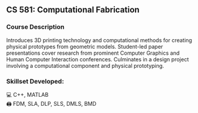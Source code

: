 ## CS 581: Computational Fabrication

### Course Description
Introduces 3D printing technology and computational methods for creating physical prototypes from geometric models. Student-led paper presentations cover research from prominent Computer Graphics and Human Computer Interaction conferences. Culminates in a design project involving a computational component and physical prototyping. <br>

### Skillset Developed:
💻  C++, MATLAB <br>
🖨️  FDM, SLA, DLP, SLS, DMLS, BMD
